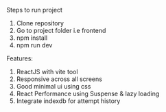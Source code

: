 Steps to run project
1. Clone repository
2. Go to project folder i.e frontend
3. npm install
4. npm run dev

Features:
1. ReactJS with vite tool
2. Responsive across all screens
3. Good minimal ui using css
3. React Performance using Suspense & lazy loading
4. Integrate indexdb for attempt history
